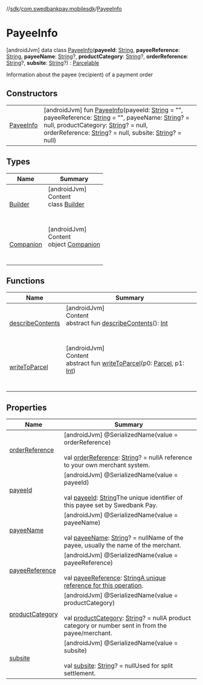 //[sdk](../../../index.md)/[com.swedbankpay.mobilesdk](../index.md)/[PayeeInfo](index.md)



# PayeeInfo  
 [androidJvm] data class [PayeeInfo](index.md)(**payeeId**: [String](https://kotlinlang.org/api/latest/jvm/stdlib/kotlin/-string/index.html), **payeeReference**: [String](https://kotlinlang.org/api/latest/jvm/stdlib/kotlin/-string/index.html), **payeeName**: [String](https://kotlinlang.org/api/latest/jvm/stdlib/kotlin/-string/index.html)?, **productCategory**: [String](https://kotlinlang.org/api/latest/jvm/stdlib/kotlin/-string/index.html)?, **orderReference**: [String](https://kotlinlang.org/api/latest/jvm/stdlib/kotlin/-string/index.html)?, **subsite**: [String](https://kotlinlang.org/api/latest/jvm/stdlib/kotlin/-string/index.html)?) : [Parcelable](https://developer.android.com/reference/kotlin/android/os/Parcelable.html)

Information about the payee (recipient) of a payment order

   


## Constructors  
  
| | |
|---|---|
| <a name="com.swedbankpay.mobilesdk/PayeeInfo/PayeeInfo/#kotlin.String#kotlin.String#kotlin.String?#kotlin.String?#kotlin.String?#kotlin.String?/PointingToDeclaration/"></a>[PayeeInfo](-payee-info.md)| <a name="com.swedbankpay.mobilesdk/PayeeInfo/PayeeInfo/#kotlin.String#kotlin.String#kotlin.String?#kotlin.String?#kotlin.String?#kotlin.String?/PointingToDeclaration/"></a> [androidJvm] fun [PayeeInfo](-payee-info.md)(payeeId: [String](https://kotlinlang.org/api/latest/jvm/stdlib/kotlin/-string/index.html) = "", payeeReference: [String](https://kotlinlang.org/api/latest/jvm/stdlib/kotlin/-string/index.html) = "", payeeName: [String](https://kotlinlang.org/api/latest/jvm/stdlib/kotlin/-string/index.html)? = null, productCategory: [String](https://kotlinlang.org/api/latest/jvm/stdlib/kotlin/-string/index.html)? = null, orderReference: [String](https://kotlinlang.org/api/latest/jvm/stdlib/kotlin/-string/index.html)? = null, subsite: [String](https://kotlinlang.org/api/latest/jvm/stdlib/kotlin/-string/index.html)? = null)   <br>|


## Types  
  
|  Name |  Summary | 
|---|---|
| <a name="com.swedbankpay.mobilesdk/PayeeInfo.Builder///PointingToDeclaration/"></a>[Builder](-builder/index.md)| <a name="com.swedbankpay.mobilesdk/PayeeInfo.Builder///PointingToDeclaration/"></a>[androidJvm]  <br>Content  <br>class [Builder](-builder/index.md)  <br><br><br>|
| <a name="com.swedbankpay.mobilesdk/PayeeInfo.Companion///PointingToDeclaration/"></a>[Companion](-companion/index.md)| <a name="com.swedbankpay.mobilesdk/PayeeInfo.Companion///PointingToDeclaration/"></a>[androidJvm]  <br>Content  <br>object [Companion](-companion/index.md)  <br><br><br>|


## Functions  
  
|  Name |  Summary | 
|---|---|
| <a name="android.os/Parcelable/describeContents/#/PointingToDeclaration/"></a>[describeContents](../../com.swedbankpay.mobilesdk.merchantbackend/-merchant-backend-problem/-server/-unknown/index.md#-1578325224%2FFunctions%2F462465411)| <a name="android.os/Parcelable/describeContents/#/PointingToDeclaration/"></a>[androidJvm]  <br>Content  <br>abstract fun [describeContents](../../com.swedbankpay.mobilesdk.merchantbackend/-merchant-backend-problem/-server/-unknown/index.md#-1578325224%2FFunctions%2F462465411)(): [Int](https://kotlinlang.org/api/latest/jvm/stdlib/kotlin/-int/index.html)  <br><br><br>|
| <a name="android.os/Parcelable/writeToParcel/#android.os.Parcel#kotlin.Int/PointingToDeclaration/"></a>[writeToParcel](../-view-payment-order-info/index.md#-1754457655%2FFunctions%2F462465411)| <a name="android.os/Parcelable/writeToParcel/#android.os.Parcel#kotlin.Int/PointingToDeclaration/"></a>[androidJvm]  <br>Content  <br>abstract fun [writeToParcel](../-view-payment-order-info/index.md#-1754457655%2FFunctions%2F462465411)(p0: [Parcel](https://developer.android.com/reference/kotlin/android/os/Parcel.html), p1: [Int](https://kotlinlang.org/api/latest/jvm/stdlib/kotlin/-int/index.html))  <br><br><br>|


## Properties  
  
|  Name |  Summary | 
|---|---|
| <a name="com.swedbankpay.mobilesdk/PayeeInfo/orderReference/#/PointingToDeclaration/"></a>[orderReference](order-reference.md)| <a name="com.swedbankpay.mobilesdk/PayeeInfo/orderReference/#/PointingToDeclaration/"></a> [androidJvm] @SerializedName(value = orderReference)  <br>  <br>val [orderReference](order-reference.md): [String](https://kotlinlang.org/api/latest/jvm/stdlib/kotlin/-string/index.html)? = nullA reference to your own merchant system.   <br>|
| <a name="com.swedbankpay.mobilesdk/PayeeInfo/payeeId/#/PointingToDeclaration/"></a>[payeeId](payee-id.md)| <a name="com.swedbankpay.mobilesdk/PayeeInfo/payeeId/#/PointingToDeclaration/"></a> [androidJvm] @SerializedName(value = payeeId)  <br>  <br>val [payeeId](payee-id.md): [String](https://kotlinlang.org/api/latest/jvm/stdlib/kotlin/-string/index.html)The unique identifier of this payee set by Swedbank Pay.   <br>|
| <a name="com.swedbankpay.mobilesdk/PayeeInfo/payeeName/#/PointingToDeclaration/"></a>[payeeName](payee-name.md)| <a name="com.swedbankpay.mobilesdk/PayeeInfo/payeeName/#/PointingToDeclaration/"></a> [androidJvm] @SerializedName(value = payeeName)  <br>  <br>val [payeeName](payee-name.md): [String](https://kotlinlang.org/api/latest/jvm/stdlib/kotlin/-string/index.html)? = nullName of the payee, usually the name of the merchant.   <br>|
| <a name="com.swedbankpay.mobilesdk/PayeeInfo/payeeReference/#/PointingToDeclaration/"></a>[payeeReference](payee-reference.md)| <a name="com.swedbankpay.mobilesdk/PayeeInfo/payeeReference/#/PointingToDeclaration/"></a> [androidJvm] @SerializedName(value = payeeReference)  <br>  <br>val [payeeReference](payee-reference.md): [String](https://kotlinlang.org/api/latest/jvm/stdlib/kotlin/-string/index.html)[A unique reference for this operation](https://developer.swedbankpay.com/checkout/other-features#payee-reference).   <br>|
| <a name="com.swedbankpay.mobilesdk/PayeeInfo/productCategory/#/PointingToDeclaration/"></a>[productCategory](product-category.md)| <a name="com.swedbankpay.mobilesdk/PayeeInfo/productCategory/#/PointingToDeclaration/"></a> [androidJvm] @SerializedName(value = productCategory)  <br>  <br>val [productCategory](product-category.md): [String](https://kotlinlang.org/api/latest/jvm/stdlib/kotlin/-string/index.html)? = nullA product category or number sent in from the payee/merchant.   <br>|
| <a name="com.swedbankpay.mobilesdk/PayeeInfo/subsite/#/PointingToDeclaration/"></a>[subsite](subsite.md)| <a name="com.swedbankpay.mobilesdk/PayeeInfo/subsite/#/PointingToDeclaration/"></a> [androidJvm] @SerializedName(value = subsite)  <br>  <br>val [subsite](subsite.md): [String](https://kotlinlang.org/api/latest/jvm/stdlib/kotlin/-string/index.html)? = nullUsed for split settlement.   <br>|

